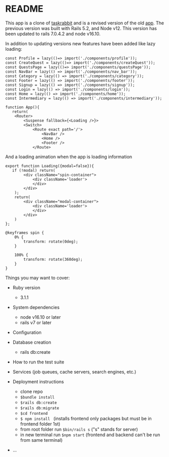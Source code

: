 # README
This app is a clone of [taskrabbit](https://www.taskrabbit.com/) and is a revised version of the old [app](https://github.com/Bman2386/Quest_Rabbit).
The previous version was built with Rails 5.2, and Node v12. This version has been updated to rails 7.0.4.2 and node v16.10.

In addition to updating versions new features have been added like lazy loading:
```
const Profile = lazy(()=> import('./components/profile'));
const CreateQuest = lazy(()=> import('./components/createQuest'));
const QuestsPage = lazy(()=> import('./components/questsPage'));
const NavBar = lazy(() => import('./components/nav_bar'));
const Category = lazy(() => import('./components/category'));
const Footer = lazy(() => import('./components/footer'));
const Signup = lazy(() => import('./components/signup'));
const Login = lazy(() => import('./components/login'));
const Home = lazy(() => import('./components/home'));
const Intermediary = lazy(() => import('./components/intermediary')); 

function App(){
   return(
    <Router>
        <Suspense fallback={<Loading />}>
        <Switch>
            <Route exact path='/'>
                <NavBar />
                <Home />
                <Footer />
            </Route>
```
And a loading animation when the app is loading information
```
export function Loading({modal=false}){
   if (!modal) return(
        <div className="spin-container">
            <div className='loader'>
            </div>   
        </div>  
    );
    return(
        <div className="modal-container">
            <div className='loader'>
            </div>
        </div> 
    )
};
```
```
@keyframes spin {
    0% {
        transform: rotate(0deg);
    }

    100% {
        transform: rotate(360deg);
    }
}
```

Things you may want to cover:

* Ruby version
    - 3.1.1

* System dependencies
    - node v16.10 or later
    - rails v7 or later
* Configuration

* Database creation
    - rails db:create

* How to run the test suite

* Services (job queues, cache servers, search engines, etc.)

* Deployment instructions
    - clone repo
    - ```$bundle install```
    - ```$rails db:create```
    - ```$rails db:migrate```
    - ```$cd frontend```
    - ```$ npm install ``` (installs frontend only packages but must be in frontend folder 1st)
    - from root folder run ```$bin/rails s``` ("s" stands for server)
    - in new terminal run ```$npm start``` (frontend and backend can't be run from same terminal)
* ...
